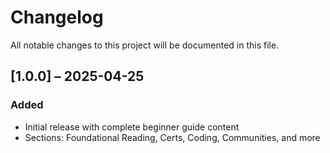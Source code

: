 # Changelog

All notable changes to this project will be documented in this file.

## [1.0.0] – 2025-04-25
### Added
- Initial release with complete beginner guide content
- Sections: Foundational Reading, Certs, Coding, Communities, and more
